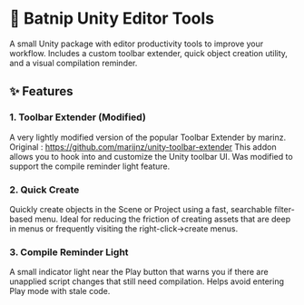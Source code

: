 # 🧰 Batnip Unity Editor Tools

A small Unity package with editor productivity tools to improve your workflow. Includes a custom toolbar extender, quick object creation utility, and a visual compilation reminder.

## ✨ Features

### 1. **Toolbar Extender (Modified)**
A very lightly modified version of the popular Toolbar Extender by marinz. Original : https://github.com/marijnz/unity-toolbar-extender
This addon allows you to hook into and customize the Unity toolbar UI.
Was modified to support the compile reminder light feature.

### 2. **Quick Create**
Quickly create objects in the Scene or Project using a fast, searchable filter-based menu. Ideal for reducing the friction of creating assets that are deep in menus or frequently visiting the right-click->create menus.

### 3. **Compile Reminder Light**
A small indicator light near the Play button that warns you if there are unapplied script changes that still need compilation. Helps avoid entering Play mode with stale code.
